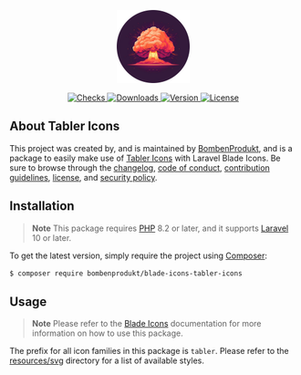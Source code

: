 <p align="center">
    <a href="https://bombenprodukt.com" target="_blank">
        <img src="https://raw.githubusercontent.com/BombenProdukt/assets/main/logo-text.svg" width="128" alt="BombenProdukt Logo" />
    </a>
</p>

<p align="center">
    <a href="https://github.com/BombenProdukt/blade-icons-tabler-icons/actions">
        <img src="https://badge.sh/github/check-runs/BombenProdukt/blade-icons-tabler-icons" alt="Checks" />
    </a>
    <a href="https://packagist.org/packages/bombenprodukt/blade-icons-tabler-icons">
        <img src="https://badge.sh/packagist/downloads/BombenProdukt/blade-icons-tabler-icons" alt="Downloads" />
    </a>
    <a href="https://packagist.org/packages/bombenprodukt/blade-icons-tabler-icons">
        <img src="https://badge.sh/packagist/version/BombenProdukt/blade-icons-tabler-icons" alt="Version" />
    </a>
    <a href="https://packagist.org/packages/bombenprodukt/blade-icons-tabler-icons">
        <img src="https://badge.sh/packagist/license/BombenProdukt/blade-icons-tabler-icons" alt="License" />
    </a>
</p>

## About Tabler Icons

This project was created by, and is maintained by [BombenProdukt](https://github.com/BombenProdukt), and is a package to easily make use of [Tabler Icons](https://github.com/tabler/tabler-icons) with Laravel Blade Icons. Be sure to browse through the [changelog](CHANGELOG.md), [code of conduct](.github/CODE_OF_CONDUCT.md), [contribution guidelines](.github/CONTRIBUTING.md), [license](LICENSE), and [security policy](.github/SECURITY.md).

## Installation

> **Note**
> This package requires [PHP](https://www.php.net/) 8.2 or later, and it supports [Laravel](https://laravel.com/) 10 or later.

To get the latest version, simply require the project using [Composer](https://getcomposer.org/):

```bash
$ composer require bombenprodukt/blade-icons-tabler-icons
```

## Usage

> **Note**
> Please refer to the [Blade Icons](https://github.com/BombenProdukt/blade-icons) documentation for more information on how to use this package.

The prefix for all icon families in this package is `tabler`. Please refer to the [resources/svg](/resources/svg) directory for a list of available styles.
